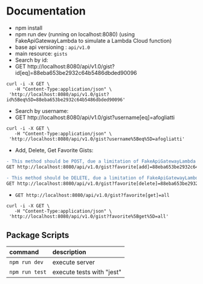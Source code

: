 # Documentation

- npm install
- npm run dev (running on localhost:8080) (using FakeApiGatewayLambda to simulate a Lambda Cloud function)
- base api versioning : `api/v1.0`
- main resource: `gists`
- Search by id:
- GET http://localhost:8080/api/v1.0/gist?id[eq]=88eba653be2932c64b5486dbded90096

```curl
curl -i -X GET \
   -H "Content-Type:application/json" \
 'http://localhost:8080/api/v1.0/gist?id%5Beq%5D=88eba653be2932c64b5486dbded90096'
```

- Search by username:
- GET http://localhost:8080/api/v1.0/gist?username[eq]=afogliatti

```curl
curl -i -X GET \
   -H "Content-Type:application/json" \
 'http://localhost:8080/api/v1.0/gist?username%5Beq%5D=afogliatti'
```

- Add, Delete, Get Favorite Gists:

 ```diff 
 - This method should be POST, due a limitation of FakeApiGatewayLambda implemeted as GET
 GET http://localhost:8080/api/v1.0/gist?favorite[add]=88eba653be2932c64b5486dbded90096
 ```


 ```diff 
 - This method should be DELETE, due a limitation of FakeApiGatewayLambda implemeted as GET
 GET http://localhost:8080/api/v1.0/gist?favorite[delete]=88eba653be2932c64b5486dbded90096
 ```


- `GET http://localhost:8080/api/v1.0/gist?favorite[get]=all`

```curl
curl -i -X GET \
   -H "Content-Type:application/json" \
 'http://localhost:8080/api/v1.0/gist?favorite%5Bget%5D=all'
```


## Package Scripts

| command              | description                  |
| :------------------- | :--------------------------- |
| `npm run dev`        | execute server               |
| `npm run test`       | execute tests with "jest"    |
